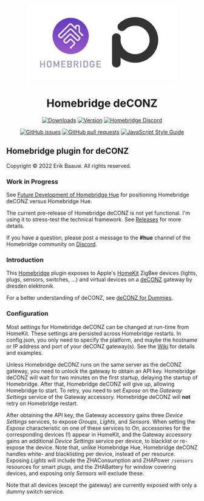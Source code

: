<p align="center">
  <img src="homebridge-deconz.png" height="200px">  
</p><span align="center">

# Homebridge deCONZ
[![Downloads](https://img.shields.io/npm/dt/homebridge-deconz)](https://www.npmjs.com/package/homebridge-deconz)
[![Version](https://img.shields.io/npm/v/homebridge-deconz)](https://www.npmjs.com/package/homebridge-deconz)
[![Homebridge Discord](https://img.shields.io/discord/432663330281226270?color=728ED5&logo=discord&label=discord)](https://discord.gg/hZubhrz)

[![GitHub issues](https://img.shields.io/github/issues/ebaauw/homebridge-deconz)](https://github.com/ebaauw/homebridge-deconz/issues)
[![GitHub pull requests](https://img.shields.io/github/issues-pr/ebaauw/homebridge-deconz)](https://github.com/ebaauw/homebridge-deconz/pulls)
[![JavaScript Style Guide](https://img.shields.io/badge/code_style-standard-brightgreen)](https://standardjs.com)

</span>

## Homebridge plugin for deCONZ
Copyright © 2022 Erik Baauw. All rights reserved.

### Work in Progress
See [Future Development of Homebridge Hue](https://github.com/ebaauw/homebridge-hue/issues/1070) for positioning Homebridge deCONZ versus Homebridge Hue.

The current pre-release of Homebridge deCONZ is not yet functional.
I'm using it to stress-test the technical framework.
See [Releases](https://github.com/ebaauw/homebridge-deconz/releases) for more details.

If you have a question, please post a message to the **#hue** channel of the Homebridge community on [Discord](https://discord.gg/hZubhrz).

### Introduction
This [Homebridge](https://github.com/homebridge/homebridge) plugin exposes to Apple's [HomeKit](http://www.apple.com/ios/home/) ZigBee devices (lights, plugs, sensors, switches, ...) and virtual devices on a [deCONZ](https://github.com/dresden-elektronik/deconz-rest-plugin) gateway by dresden elektronik.

For a better understanding of deCONZ, see [deCONZ for Dummies](https://github.com/dresden-elektronik/deconz-rest-plugin/wiki/deCONZ-for-Dummies).

### Configuration
Most settings for Homebridge deCONZ can be changed at run-time from HomeKit.
These settings are persisted across Homebridge restarts.
In config.json, you only need to specify the platform, and maybe the hostname or IP address and port of your deCONZ gateway(s).
See the [Wiki](https://github.com/ebaauw/homebridge-deconz/wiki/Configuration) for details and examples.

Unless Homebridge deCONZ runs on the same server as the deCONZ gateway, you need to unlock the gateway to obtain an API key.
Homebridge deCONZ will wait for two minutes on the first startup, delaying the startup of Homebridge.
After that, Homebridge deCONZ will give up, allowing Homebridge to start.
To retry, you need to set _Expose_ on the _Gateway Settings_ service of the Gateway accessory.
Homebridge deCONZ will **not** retry on Homebridge restart.

After obtaining the API key, the Gateway accessory gains three _Device Settings_ services, to expose _Groups_, _Lights_, and _Sensors_.
When setting the _Expose_ characteristic on one of these services to _On_, accessories for the corresponding devices (!) appear in HomeKit, and the Gateway accessory gains an additional _Device Settings_ service per device, to blacklist or re-expose the device.
Note that, unlike Homebridge Hue, Homebridge deCONZ handles white- and blacklisting per device, instead of per resource.
Exposing _Lights_ will include the ZHAConsumption and ZHAPower `/sensors` resources for smart plugs, and the ZHABattery for window covering devices, and exposing only _Sensors_ will exclude these.

Note that all devices (except the gateway) are currently exposed with only a dummy switch service.
